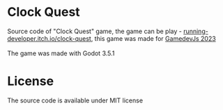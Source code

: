 # Clock Quest
Source code of "Clock Quest" game, the game can be play - <a href="https://running-developer.itch.io/clock-quest">running-developer.itch.io/clock-quest</a>, this game was made for <a href="https://itch.io/jam/gamedevjs-2023">GamedevJs 2023</a>
<br>
<br>
The game was made with Godot 3.5.1
# License
The source code is available under MIT license
